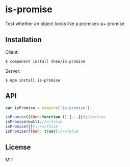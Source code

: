 
# is-promise

  Test whether an object looks like a promises-a+ promise

## Installation

  Client:

    $ component install then/is-promise

  Server:

    $ npm install is-promise

## API

```javascript
var isPromise = require('is-promise');

isPromise({then:function () {...}});//=>true
isPromise(null);//=>false
isPromise({});//=>false
isPromise({then: true})//=>false
```

## License

  MIT
